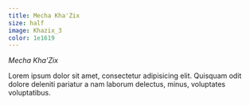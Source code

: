 ```yaml
---
title: Mecha Kha'Zix
size: half
image: Khazix_3
color: 1e1619
---
```


*Mecha Kha'Zix*

Lorem ipsum dolor sit amet, consectetur adipisicing elit. Quisquam odit dolore deleniti pariatur a nam laborum delectus, minus, voluptates voluptatibus.